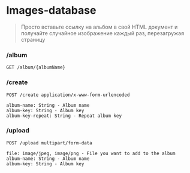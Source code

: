 # Images-database
> Просто вставьте ссылку на альбом в свой HTML документ и получайте случайное изображение каждый раз, перезагружая страницу

### /album
```
GET /album/{albumName}
```

### /create
```
POST /create application/x-www-form-urlencoded

album-name: String - Album name
album-key: String - Album key
album-key-repeat: String - Repeat album key
```

### /upload
```
POST /upload multipart/form-data

file: image/jpeg, image/png - File you want to add to the album
album-name: String - Album name
album-key: String - Album key
```
